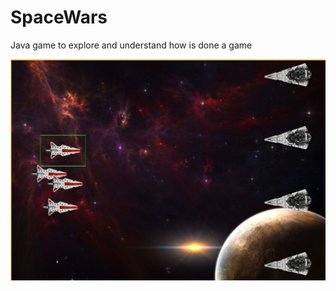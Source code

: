SpaceWars
=========

Java game to explore and understand how is done a game

![Alt text](example.jpg?raw=true "Example")
